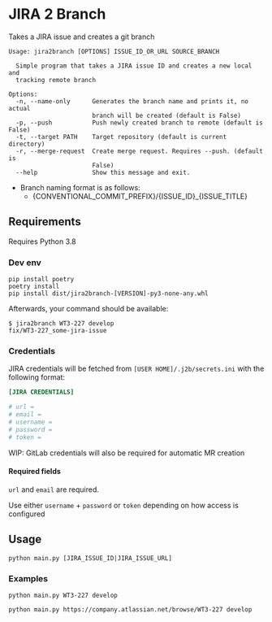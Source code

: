# JIRA 2 Branch

Takes a JIRA issue and creates a git branch

```
Usage: jira2branch [OPTIONS] ISSUE_ID_OR_URL SOURCE_BRANCH

  Simple program that takes a JIRA issue ID and creates a new local and
  tracking remote branch

Options:
  -n, --name-only      Generates the branch name and prints it, no actual
                       branch will be created (default is False)
  -p, --push           Push newly created branch to remote (default is False)
  -t, --target PATH    Target repository (default is current directory)
  -r, --merge-request  Create merge request. Requires --push. (default is
                       False)
  --help               Show this message and exit.
```

- Branch naming format is as follows:
  - {CONVENTIONAL_COMMIT_PREFIX}/{ISSUE_ID}_{ISSUE_TITLE}

## Requirements

Requires Python 3.8

### Dev env

```
pip install poetry
poetry install
pip install dist/jira2branch-[VERSION]-py3-none-any.whl
```

Afterwards, your command should be available:

```
$ jira2branch WT3-227 develop
fix/WT3-227_some-jira-issue
```

### Credentials

JIRA credentials will be fetched from `[USER HOME]/.j2b/secrets.ini` with the following format:

```ini
[JIRA CREDENTIALS]

# url = 
# email = 
# username = 
# password = 
# token = 
```

WIP: GitLab credentials will also be required for automatic MR creation

#### Required fields

`url` and `email` are required.

Use either `username` + `password` or `token` depending on how access is configured

## Usage

`python main.py [JIRA_ISSUE_ID|JIRA_ISSUE_URL]`

### Examples

`python main.py WT3-227 develop`

`python main.py https://company.atlassian.net/browse/WT3-227 develop`
